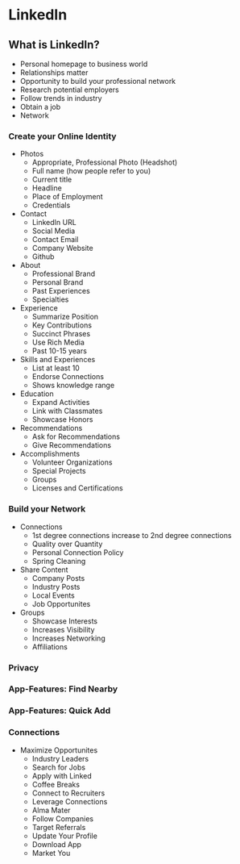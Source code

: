 # LinkedIn
## What is LinkedIn?
* Personal homepage to business world
* Relationships matter
* Opportunity to build your professional network
* Research potential employers
* Follow trends in industry
* Obtain a job
* Network

### Create your Online Identity
* Photos
    * Appropriate, Professional Photo (Headshot)
    * Full name (how people refer to you)
    * Current title
    * Headline
    * Place of Employment
    * Credentials
* Contact
    * LinkedIn URL
    * Social Media
    * Contact Email
    * Company Website
    * Github
* About
    * Professional Brand
    * Personal Brand
    * Past Experiences
    * Specialties
* Experience
    * Summarize Position
    * Key Contributions
    * Succinct Phrases
    * Use Rich Media
    * Past 10-15 years
* Skills and Experiences
    * List at least 10
    * Endorse Connections
    * Shows knowledge range
* Education
    * Expand Activities
    * Link with Classmates
    * Showcase Honors
* Recommendations
    * Ask for Recommendations
    * Give Recommendations
* Accomplishments
    * Volunteer Organizations
    * Special Projects
    * Groups
    * Licenses and Certifications
### Build your Network
* Connections
    * 1st degree connections increase to 2nd degree connections
    * Quality over Quantity
    * Personal Connection Policy
    * Spring Cleaning
* Share Content
    * Company Posts
    * Industry Posts
    * Local Events
    * Job Opportunites
* Groups
    * Showcase Interests
    * Increases Visibility
    * Increases Networking
    * Affiliations

### Privacy
### App-Features: Find Nearby
### App-Features: Quick Add
### Connections
* Maximize Opportunites
    * Industry Leaders
    * Search for Jobs
    * Apply with Linked
    * Coffee Breaks
    * Connect to Recruiters
    * Leverage Connections
    * Alma Mater
    * Follow Companies
    * Target Referrals
    * Update Your Profile
    * Download App
    * Market You